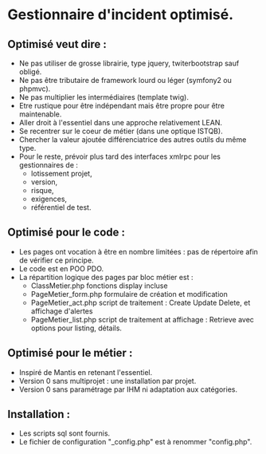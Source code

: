 # Gestionnaire d'incident optimisé.
## Optimisé veut dire : 
- Ne pas utiliser de grosse librairie, type jquery, twiterbootstrap sauf obligé.
- Ne pas être tributaire de framework lourd ou léger (symfony2 ou phpmvc).
- Ne pas multiplier les intermédiaires (template twig).
- Etre rustique pour être indépendant mais être propre pour être maintenable.
- Aller droit à l'essentiel dans une approche relativement LEAN.
- Se recentrer sur le coeur de métier (dans une optique ISTQB).
- Chercher la valeur ajoutée différenciatrice des autres outils du même type.
- Pour le reste, prévoir plus tard des interfaces xmlrpc pour les gestionnaires de :
    - lotissement projet,
    - version,
    - risque,
    - exigences,
    - référentiel de test.

## Optimisé pour le code :
- Les pages ont vocation à être en nombre limitées : pas de répertoire afin de vérifier ce principe.
- Le code est en POO PDO.
- La répartition logique des pages par bloc métier est :
    - ClassMetier.php         fonctions display incluse
    - PageMetier_form.php     formulaire de création et modification
    - PageMetier_act.php      script de traitement : Create Update Delete, et affichage d'alertes
    - PageMetier_list.php     script de traitement at affichage : Retrieve avec options pour listing, détails. 

## Optimisé pour le métier :
- Inspiré de Mantis en retenant l'essentiel.
- Version 0 sans multiprojet : une installation par projet.
- Version 0 sans paramétrage par IHM ni adaptation aux catégories.

## Installation :
- Les scripts sql sont fournis.
- Le fichier de configuration "_config.php" est à renommer "config.php".